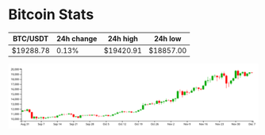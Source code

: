# Bitcoin Stats

BTC/USDT|24h change|24h high|24h low|
|---|---|---|---|
|$19288.78|0.13%|$19420.91|$18857.00|

<img src="./chart.svg">
